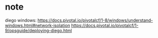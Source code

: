 # note


diego windows: https://docs.pivotal.io/pivotalcf/1-8/windows/understand-windows.html#network-isolation
               https://docs.pivotal.io/pivotalcf/1-9/opsguide/deploying-diego.html
